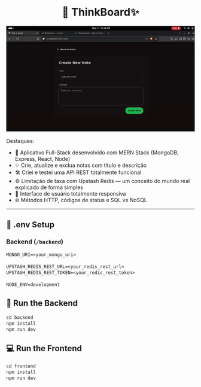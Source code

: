 <h1 align="center">📝 ThinkBoard✨</h1>

![Demo App](/frontend/public/video.gif)

Destaques:

- 🧱 Aplicativo Full-Stack desenvolvido com MERN Stack (MongoDB, Express, React, Node)
- ✨ Crie, atualize e exclua notas com título e descrição
- 🛠️ Criei e testei uma API REST totalmente funcional
- ⚙️ Limitação de taxa com Upstash Redis — um conceito do mundo real explicado de forma simples
- 🚀 Interface de usuário totalmente responsiva
- 🌐 Métodos HTTP, códigos de status e SQL vs NoSQL
---

## 🧪 .env Setup

### Backend (`/backend`)

```
MONGO_URI=<your_mongo_uri>

UPSTASH_REDIS_REST_URL=<your_redis_rest_url>
UPSTASH_REDIS_REST_TOKEN=<your_redis_rest_token>

NODE_ENV=development
```

## 🔧 Run the Backend

```
cd backend
npm install
npm run dev
```

## 💻 Run the Frontend

```
cd frontend
npm install
npm run dev
```
